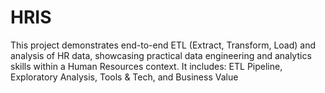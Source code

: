 # HRIS
This project demonstrates end-to-end ETL (Extract, Transform, Load) and analysis of HR data, showcasing practical data engineering and analytics skills within a Human Resources context. It includes: ETL Pipeline, Exploratory Analysis, Tools &amp; Tech, and Business Value
